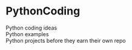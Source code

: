 # PythonCoding
Python coding ideas <br>
Python examples <br>
Python projects before they earn their own repo
